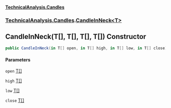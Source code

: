 #### [TechnicalAnalysis.Candles](TechnicalAnalysis.Candles.md 'TechnicalAnalysis.Candles')
### [TechnicalAnalysis.Candles](TechnicalAnalysis.Candles.md#TechnicalAnalysis.Candles 'TechnicalAnalysis.Candles').[CandleInNeck&lt;T&gt;](CandleInNeck_T_.md 'TechnicalAnalysis.Candles.CandleInNeck<T>')

## CandleInNeck(T[], T[], T[], T[]) Constructor

```csharp
public CandleInNeck(in T[] open, in T[] high, in T[] low, in T[] close);
```
#### Parameters

<a name='TechnicalAnalysis.Candles.CandleInNeck_T_.CandleInNeck(T[],T[],T[],T[]).open'></a>

`open` [T](CandleInNeck_T_.md#TechnicalAnalysis.Candles.CandleInNeck_T_.T 'TechnicalAnalysis.Candles.CandleInNeck<T>.T')[[]](https://docs.microsoft.com/en-us/dotnet/api/System.Array 'System.Array')

<a name='TechnicalAnalysis.Candles.CandleInNeck_T_.CandleInNeck(T[],T[],T[],T[]).high'></a>

`high` [T](CandleInNeck_T_.md#TechnicalAnalysis.Candles.CandleInNeck_T_.T 'TechnicalAnalysis.Candles.CandleInNeck<T>.T')[[]](https://docs.microsoft.com/en-us/dotnet/api/System.Array 'System.Array')

<a name='TechnicalAnalysis.Candles.CandleInNeck_T_.CandleInNeck(T[],T[],T[],T[]).low'></a>

`low` [T](CandleInNeck_T_.md#TechnicalAnalysis.Candles.CandleInNeck_T_.T 'TechnicalAnalysis.Candles.CandleInNeck<T>.T')[[]](https://docs.microsoft.com/en-us/dotnet/api/System.Array 'System.Array')

<a name='TechnicalAnalysis.Candles.CandleInNeck_T_.CandleInNeck(T[],T[],T[],T[]).close'></a>

`close` [T](CandleInNeck_T_.md#TechnicalAnalysis.Candles.CandleInNeck_T_.T 'TechnicalAnalysis.Candles.CandleInNeck<T>.T')[[]](https://docs.microsoft.com/en-us/dotnet/api/System.Array 'System.Array')